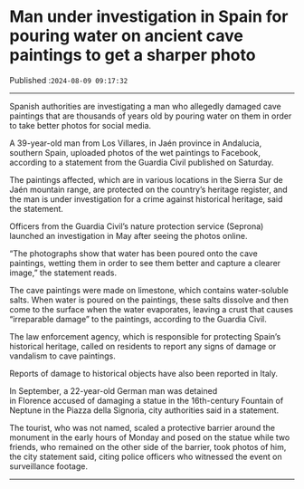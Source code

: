 # Man under investigation in Spain for pouring water on ancient cave paintings to get a sharper photo

Published :`2024-08-09 09:17:32`

---

Spanish authorities are investigating a man who allegedly damaged cave paintings that are thousands of years old by pouring water on them in order to take better photos for social media.

A 39-year-old man from Los Villares, in Jaén province in Andalucia, southern Spain, uploaded photos of the wet paintings to Facebook, according to a statement from the Guardia Civil published on Saturday.

The paintings affected, which are in various locations in the Sierra Sur de Jaén mountain range, are protected on the country’s heritage register, and the man is under investigation for a crime against historical heritage, said the statement.

Officers from the Guardia Civil’s nature protection service (Seprona) launched an investigation in May after seeing the photos online.

“The photographs show that water has been poured onto the cave paintings, wetting them in order to see them better and capture a clearer image,” the statement reads.

The cave paintings were made on limestone, which contains water-soluble salts. When water is poured on the paintings, these salts dissolve and then come to the surface when the water evaporates, leaving a crust that causes “irreparable damage” to the paintings, according to the Guardia Civil.

The law enforcement agency, which is responsible for protecting Spain’s historical heritage, called on residents to report any signs of damage or vandalism to cave paintings.

Reports of damage to historical objects have also been reported in Italy.

In September, a 22-year-old German man was detained in Florence accused of damaging a statue in the 16th-century Fountain of Neptune in the Piazza della Signoria, city authorities said in a statement.

The tourist, who was not named, scaled a protective barrier around the monument in the early hours of Monday and posed on the statue while two friends, who remained on the other side of the barrier, took photos of him, the city statement said, citing police officers who witnessed the event on surveillance footage.

---

